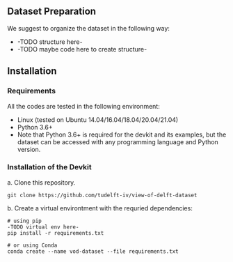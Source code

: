 ## Dataset Preparation
We suggest to organize the dataset in the following way:
* -TODO structure here-
* -TODO maybe code here to create structure-
## Installation

### Requirements
All the codes are tested in the following environment:
* Linux (tested on Ubuntu 14.04/16.04/18.04/20.04/21.04)
* Python 3.6+
* Note that Python 3.6+ is required for the devkit and its examples, but the dataset can be accessed with any programming language and Python version.

### Installation of the Devkit

a. Clone this repository.
```shell
git clone https://github.com/tudelft-iv/view-of-delft-dataset
```

b. Create a virtual environtment with the requried dependencies:

```shell
# using pip
-TODO virtual env here-
pip install -r requirements.txt

# or using Conda
conda create --name vod-dataset --file requirements.txt
```


